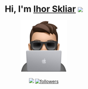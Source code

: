 # <h1 align="center">Hi, I'm <a href="https://github.com/igogo5yo">Ihor Skliar<a> <img src="https://media.giphy.com/media/hvRJCLFzcasrR4ia7z/giphy.gif" width="30px" /></h1>

<p align="center">
    <img width="150" src="https://github.com/igogo5yo/igogo5yo/blob/main/ava.jpg" />
</p>

<p align="center">
  <img src="https://profile-counter.glitch.me/igogo5yo/count.svg" />
  <a href="https://github.com/igogo5yo"><img alt="followers" title="Follow me on Github" src="https://img.shields.io/github/followers/igogo5yo?color=236ad3&style=for-the-badge&logo=github&label=Follow"/></a>
</p>
